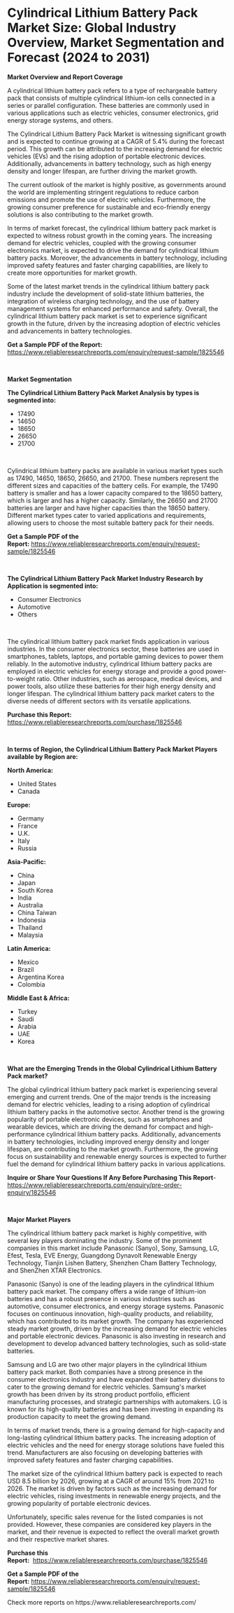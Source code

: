 <p><h1>Cylindrical Lithium Battery Pack Market Size: Global Industry Overview, Market Segmentation and Forecast (2024 to 2031)</h1></p><p><strong>Market Overview and Report Coverage</strong></p>
<p><p>A cylindrical lithium battery pack refers to a type of rechargeable battery pack that consists of multiple cylindrical lithium-ion cells connected in a series or parallel configuration. These batteries are commonly used in various applications such as electric vehicles, consumer electronics, grid energy storage systems, and others.</p><p>The Cylindrical Lithium Battery Pack Market is witnessing significant growth and is expected to continue growing at a CAGR of 5.4% during the forecast period. This growth can be attributed to the increasing demand for electric vehicles (EVs) and the rising adoption of portable electronic devices. Additionally, advancements in battery technology, such as high energy density and longer lifespan, are further driving the market growth.</p><p>The current outlook of the market is highly positive, as governments around the world are implementing stringent regulations to reduce carbon emissions and promote the use of electric vehicles. Furthermore, the growing consumer preference for sustainable and eco-friendly energy solutions is also contributing to the market growth.</p><p>In terms of market forecast, the cylindrical lithium battery pack market is expected to witness robust growth in the coming years. The increasing demand for electric vehicles, coupled with the growing consumer electronics market, is expected to drive the demand for cylindrical lithium battery packs. Moreover, the advancements in battery technology, including improved safety features and faster charging capabilities, are likely to create more opportunities for market growth.</p><p>Some of the latest market trends in the cylindrical lithium battery pack industry include the development of solid-state lithium batteries, the integration of wireless charging technology, and the use of battery management systems for enhanced performance and safety. Overall, the cylindrical lithium battery pack market is set to experience significant growth in the future, driven by the increasing adoption of electric vehicles and advancements in battery technologies.</p></p>
<p><strong>Get a Sample PDF of the Report:</strong> <a href="https://www.reliableresearchreports.com/enquiry/request-sample/1825546">https://www.reliableresearchreports.com/enquiry/request-sample/1825546</a></p>
<p>&nbsp;</p>
<p><strong>Market Segmentation</strong></p>
<p><strong>The Cylindrical Lithium Battery Pack Market Analysis by types is segmented into:</strong></p>
<p><ul><li>17490</li><li>14650</li><li>18650</li><li>26650</li><li>21700</li></ul></p>
<p>&nbsp;</p>
<p><p>Cylindrical lithium battery packs are available in various market types such as 17490, 14650, 18650, 26650, and 21700. These numbers represent the different sizes and capacities of the battery cells. For example, the 17490 battery is smaller and has a lower capacity compared to the 18650 battery, which is larger and has a higher capacity. Similarly, the 26650 and 21700 batteries are larger and have higher capacities than the 18650 battery. Different market types cater to varied applications and requirements, allowing users to choose the most suitable battery pack for their needs.</p></p>
<p><strong>Get a Sample PDF of the Report:</strong>&nbsp;<a href="https://www.reliableresearchreports.com/enquiry/request-sample/1825546">https://www.reliableresearchreports.com/enquiry/request-sample/1825546</a></p>
<p>&nbsp;</p>
<p><strong>The Cylindrical Lithium Battery Pack Market Industry Research by Application is segmented into:</strong></p>
<p><ul><li>Consumer Electronics</li><li>Automotive</li><li>Others</li></ul></p>
<p>&nbsp;</p>
<p><p>The cylindrical lithium battery pack market finds application in various industries. In the consumer electronics sector, these batteries are used in smartphones, tablets, laptops, and portable gaming devices to power them reliably. In the automotive industry, cylindrical lithium battery packs are employed in electric vehicles for energy storage and provide a good power-to-weight ratio. Other industries, such as aerospace, medical devices, and power tools, also utilize these batteries for their high energy density and longer lifespan. The cylindrical lithium battery pack market caters to the diverse needs of different sectors with its versatile applications.</p></p>
<p><strong>Purchase this Report:</strong>&nbsp; <a href="https://www.reliableresearchreports.com/purchase/1825546">https://www.reliableresearchreports.com/purchase/1825546</a></p>
<p>&nbsp;</p>
<p><strong>In terms of Region, the Cylindrical Lithium Battery Pack Market Players available by Region are:</strong></p>
<p>
    <p> <strong> North America: </strong>
        <ul>
            <li>United States</li>
            <li>Canada</li>
        </ul>
        </p> 
    <p> <strong> Europe: </strong>
        <ul>
            <li>Germany</li>
            <li>France</li>
            <li>U.K.</li>
            <li>Italy</li>
            <li>Russia</li>
        </ul>
        </p> 
    <p> <strong> Asia-Pacific: </strong>
        <ul>
            <li>China</li>
            <li>Japan</li>
            <li>South Korea</li>
            <li>India</li>
            <li>Australia</li>
            <li>China Taiwan</li>
            <li>Indonesia</li>
            <li>Thailand</li>
            <li>Malaysia</li>
        </ul>
        </p> 
    <p> <strong> Latin America: </strong>
        <ul>
            <li>Mexico</li>
            <li>Brazil</li>
            <li>Argentina Korea</li>
            <li>Colombia</li>
        </ul>
        </p> 
    <p> <strong> Middle East & Africa: </strong>
        <ul>
            <li>Turkey</li>
            <li>Saudi</li>
            <li>Arabia</li>
            <li>UAE</li>
            <li>Korea</li>
        </ul>
    </p>
    </p>
<p>&nbsp;</p>
<p><strong>What are the Emerging Trends in the Global Cylindrical Lithium Battery Pack market?</strong></p>
<p><p>The global cylindrical lithium battery pack market is experiencing several emerging and current trends. One of the major trends is the increasing demand for electric vehicles, leading to a rising adoption of cylindrical lithium battery packs in the automotive sector. Another trend is the growing popularity of portable electronic devices, such as smartphones and wearable devices, which are driving the demand for compact and high-performance cylindrical lithium battery packs. Additionally, advancements in battery technologies, including improved energy density and longer lifespan, are contributing to the market growth. Furthermore, the growing focus on sustainability and renewable energy sources is expected to further fuel the demand for cylindrical lithium battery packs in various applications.</p></p>
<p><strong>Inquire or Share Your Questions If Any Before Purchasing This Report</strong>- <a href="https://www.reliableresearchreports.com/enquiry/pre-order-enquiry/1825546">https://www.reliableresearchreports.com/enquiry/pre-order-enquiry/1825546</a></p>
<p>&nbsp;</p>
<p><strong>Major Market Players</strong></p>
<p><p>The cylindrical lithium battery pack market is highly competitive, with several key players dominating the industry. Some of the prominent companies in this market include Panasonic (Sanyo), Sony, Samsung, LG, Efest, Tesla, EVE Energy, Guangdong Dynavolt Renewable Energy Technology, Tianjin Lishen Battery, Shenzhen Cham Battery Technology, and ShenZhen XTAR Electronics.</p><p>Panasonic (Sanyo) is one of the leading players in the cylindrical lithium battery pack market. The company offers a wide range of lithium-ion batteries and has a robust presence in various industries such as automotive, consumer electronics, and energy storage systems. Panasonic focuses on continuous innovation, high-quality products, and reliability, which has contributed to its market growth. The company has experienced steady market growth, driven by the increasing demand for electric vehicles and portable electronic devices. Panasonic is also investing in research and development to develop advanced battery technologies, such as solid-state batteries.</p><p>Samsung and LG are two other major players in the cylindrical lithium battery pack market. Both companies have a strong presence in the consumer electronics industry and have expanded their battery divisions to cater to the growing demand for electric vehicles. Samsung's market growth has been driven by its strong product portfolio, efficient manufacturing processes, and strategic partnerships with automakers. LG is known for its high-quality batteries and has been investing in expanding its production capacity to meet the growing demand.</p><p>In terms of market trends, there is a growing demand for high-capacity and long-lasting cylindrical lithium battery packs. The increasing adoption of electric vehicles and the need for energy storage solutions have fueled this trend. Manufacturers are also focusing on developing batteries with improved safety features and faster charging capabilities.</p><p>The market size of the cylindrical lithium battery pack is expected to reach USD 8.5 billion by 2026, growing at a CAGR of around 15% from 2021 to 2026. The market is driven by factors such as the increasing demand for electric vehicles, rising investments in renewable energy projects, and the growing popularity of portable electronic devices.</p><p>Unfortunately, specific sales revenue for the listed companies is not provided. However, these companies are considered key players in the market, and their revenue is expected to reflect the overall market growth and their respective market shares.</p></p>
<p><strong>Purchase this Report:</strong>&nbsp;&nbsp;<a href="https://www.reliableresearchreports.com/purchase/1825546">https://www.reliableresearchreports.com/purchase/1825546</a></p>
<p></p>
<p><strong>Get a Sample PDF of the Report:</strong>&nbsp;<a href="https://www.reliableresearchreports.com/enquiry/request-sample/1825546">https://www.reliableresearchreports.com/enquiry/request-sample/1825546</a></p>
<p>Check more reports on https://www.reliableresearchreports.com/</p>